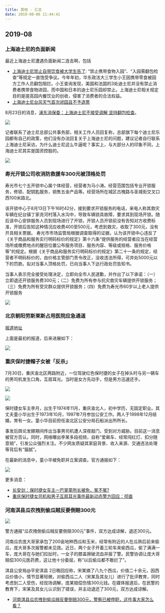 ```yaml
---
title: 其他 · 汇总
date: 2019-08-06 11:44:41
---
```


## 2019-08


### 上海迪士尼的负面新闻

最近上海迪士尼遭遇负面新闻二连击啊，包括

- [上海迪士尼禁止自带饮食被大学生告了](https://www.zhihu.com/question/339594280/answer/782474101): “禁止携带食物入园”、“入园需翻包检查”等规定一直饱受争议。今年年初，华东政法大三学生小王因携带零食被园方工作人员翻包阻拦。小王查询发现，美国和法国的3处迪士尼并没有禁止消费者携带食物进园，而中国和日本的迪士尼乐园却禁止。上海迪士尼相关规定目的是提高园内餐饮业的创收，侵害了消费者的合法权益。
- [上海迪士尼台风天气首次闭园且不予退票](https://www.zhihu.com/question/339695317/answer/784344583)

8月23日的消息，[浦东消保委：上海迪士尼不接受调解 坚持翻包检查](http://china.huanqiu.com/article/2019-08/15345602.html?agt=15438)。

![](https://imgs.codewoody.com/uploads/big/6a998abc005374ba23647b315b011b4f.jpg)

记者联系了迪士尼总部公共事务部，相关工作人员回复称，总部旗下每个迪士尼乐园都有自己的政策，他们没有办法回复关于上海迪士尼的问题，建议记者自行联系上海迪士尼采访。为什么迪士尼这么牛逼呢？事实上，与大部分人的印象不同，上海迪士尼其实是国资控股的。

![](https://imgs.codewoody.com/uploads/big/26ef0eb82ad195fd896b90a08f7d3730.jpg)

### 寿光开锁公司收消防救援车300元被顶格处罚

寿光市七个五开锁中心属个体经营，经营者为马小涛。经营范围包括专业开锁服务，修锁、配钥匙服务，销售五金产品等。经营场所在城区古槐路与圣城街交叉口西100米路北。

该开锁中心于8月13日下午16时42分，接到要求开锁服务的电话，来电人称其救灾车辆在纪台镇丁家尧河村落入水沟中，导致车辆锁具故障，要求其到现场开锁。随后该中心安排服务人员到现场进行了开锁，开锁人员开锁前没有告知对方收费标准，开锁后告知这种情况应收费400至500元，考虑到救灾，收取了300元，没有开具相关票据。
寿光市市场监管局根据调查取得的证据，认为该开锁中心违反了《关于商品和服务实行明码标价的规定》第十六条“提供服务的经营者应当在经营场所或缴费地点的醒目位置公布服务项目、服务内容、等级或规格、服务价格等”的规定。根据《关于商品和服务实行明码标价的规定》第二十一条的规定，经营者不明码标价的，由价格主管部门责令改正，没收违法所得，可并处5000元以下的罚款。拟对当事人顶格处罚，已向当事人下达行政处罚告知书。

当事人表示完全接受处理决定，立即向全市人民道歉，并作出了以下承诺：（一）立即退还开锁服务费300元；（二）免费为所有参与抗灾救灾车辆提供开锁服务；（三）免费为所有受灾群众提供开锁服务；（四）免费为寿光市60岁以上老人提供开锁服务

![](https://pic1.zhimg.com/v2-30530701cbf5c6d85864e9c67486edd4_b.png)

### 北京朝阳劳斯莱斯占用医院应急通道

[报道地址](/knowledge-base/backups/劳斯莱斯占用医院应急通道.html)

上面是最初的报道，后来进展如下：

![](https://imgs.codewoody.com/uploads/big/a289f1d9eaf25a0a52cf6046afae89ca.jpg)

### 重庆保时捷帽子女被「反杀」

7月30日，重庆渝北区两路附近，一位驾驶红色保时捷的女子在掉头时与另一辆车的男司机发生口角，互扇耳光。当时是女方先动手，但是男方迅速还手。

![](https://imgs.codewoody.com/uploads/big/ee6188c9fadd0a43030be5a4e26b4e84.jpeg)

![](https://imgs.codewoody.com/uploads/big/4112f2fb8a659325fc139d192341247d.gif)

保时捷女车主李月，出生于1974年11月，重庆渝北人，初中学历，无固定职业。其丈夫童小华出生于1973年10月，1997年7月参加公安工作。两人于1998年12月结婚，育有一女。童小华目前担任渝北区公安分局石船派出所所长。

事发后舆论发酵期间传出当事男司机遭人深夜敲门，受到对方威胁。目前这一消息被官方否认。同时，网络曝出李某多段视频，自称“爱飙车、经常闯红灯、扣分随意销”，引发公众强烈关注。不少网友质疑其家庭背景、收入来源、交通违法处理等背后有“猫腻”。

在最新的消息中，童小华被免职并立案调查。官方通报如下：

![](https://imgs.codewoody.com/uploads/big/7995e041a73a0a93e1527b1d7528d028.jpeg)

更多消息：

- [长安剑：保时捷女车主一巴掌童所长被免，冤不冤?](https://news.ifeng.com/c/7p5sc9zxtze)
- [重庆保时捷女司机和男子互扇耳光事件最新动态警方回应：彻查](http://www.sohu.com/a/331014843_99988005)

### 河南淇县瓜农拽到偷瓜贼反要倒赔300元

![](https://imgs.codewoody.com/uploads/big/1c3bba8385b103f9cf13efce48810606.jpg)

警方通报“瓜农拽倒偷瓜贼反要倒赔300元”事件，双方达成谅解，退还300元。

河南瓜农庞大哥家承包了200亩地种西瓜和玉米，经常有附近的人在瓜熟后前来偷瓜，庞大哥多次报警都未见效。近日，两个女子开着三轮车来偷西瓜，偷了满满一车，庞大哥在与她们拉扯时，一女子的膝盖擦破流血并报了警。民警协调让庞大哥赔偿300元医药费，这让他十分委屈，称“以后偷瓜都不敢拦了”。

淇县公安局@平安淇县 2日晚回应称，宋某摘了八九个西瓜，价值二十余元，因西瓜价值小，情节显著轻微，对偷西瓜二人（宋某及其女儿）进行了批评教育，同时考虑到二人受伤，经现场调解，庞某赔偿伤情300元钱。在媒体报道后，在民警的教育下，宋某及其女儿认识到了错误，并主动退还了300元，双方达成谅解。

- [河南淇县瓜农拽到偷瓜贼反要倒赔300元，警察已被停职，这件事大家怎么看？](https://www.zhihu.com/question/338491629)
